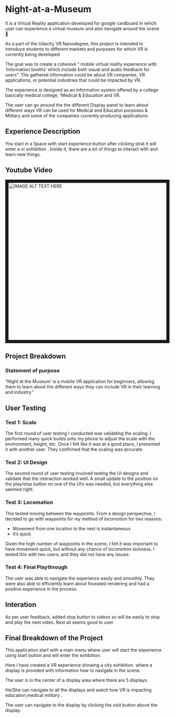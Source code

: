 # Night-at-a-Museum
It is a Virtual Reality application developed for google cardboard in which user can experience a virtual museum and also navigate around  the scene 🌃 

As a part of the Udacity VR Nanodegree, this project is intended to introduce students to different markets and purposes for which VR is currently being developed.

The goal was to create a cohesive “ mobile virtual reality experience with ‘information booths’ which include both visual and audio feedback for users”. The gathered information could be about VR companies, VR applications, or potential industries that could be impacted by VR.

The experience is designed as an information system offered by a college basically medical college, ‘Medical & Education and VR.

The user can go around the the different Display panel to learn about different ways VR can be used for Medical and Educaton purposes & Military and some of the companies currently producing applications.

## Experience Description
You start in a Space with start experience button after clicking strat it will enter a vr exhibition . Inside it, there are a lot of things to interact with and learn new things.

## Youtube Video
 <a href="http://www.youtube.com/watch?feature=player_embedded&v=Rqogoumnhbs
" target="_blank"><img src="http://img.youtube.com/vi/Rqogoumnhbs/0.jpg" 
alt="IMAGE ALT TEXT HERE" width="2400" height="500" border="10" /></a>

## Project Breakdown

### Statement of purpose

“Night at the Museum’ is a mobile VR application for beginners, allowing them to learn about the different ways they can include VR in their learning and industry.”

## User Testing

### Test 1: Scale

The first round of user testing I conducted was validating the scaling. I performed many quick builds onto my phone to adjust the scale with the environment, height, etc. Once I felt like it was at a good place, I presented it with another user. They confirmed that the scaling was accurate.

### Test 2: UI Design
The second round of user testing involved testing the UI designs and validate that the interaction worked well. A small update to the position on the play/stop button on one of the UI’s was needed, but everything else seemed right.

### Test 3: Locomation
This tested moving between the waypoints. From a design perspective, I decided to go with waypoints for my method of locomotion for two reasons:

- Movement from one location to the next is instantaneous
- It’s quick

Given the high number of waypoints in the scene, I felt it was important to have movement quick, but without any chance of locomotion sickness. I tested this with two users, and they did not have any issues.

### Test 4: Final Playthrough

The user was able to navigate the experience easily and smoothly. They were also able to efficiently learn about foveated rendering and had a positive experience in the process.

## Interation

As per user feedback, added stop button to videos so will be easily to stop and play the next video. Rest all seems good to user.

## Final Breakdown of the Project

This application start with a main menu where user will start the experience using start button and will enter the exhibition.

Here i have created a VR experience showing a city exhibition. where a display is provided with information how to navigate in the scene.

The user is in the center of a display area where there are 5 displays.

He/She can navigate to all the displays and watch how VR is impacting education,medical military .

The user can navigate to the display by clicking the visit button above the display.
